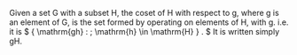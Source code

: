 Given a set G with a subset H, the coset of H with respect to g, where g
is an element of G, is the set formed by operating on elements of H,
with g. i.e. it is $ { \mathrm{gh} : \; \mathrm{h} \in \mathrm{H} } . $
It is written simply gH.
